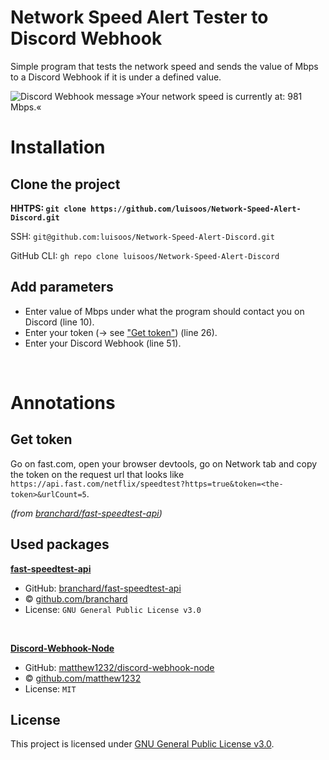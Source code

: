 # Network Speed Alert Tester to Discord Webhook
Simple program that tests the network speed and sends the value of Mbps to a Discord Webhook if it is under a defined value.

<img src="https://user-images.githubusercontent.com/81855420/161382704-552c487f-e6eb-46cc-be8a-d69b46d4d105.png" alt="Discord Webhook message »Your network speed is currently at: 981 Mbps.«"> 


# Installation
## Clone the project
**HHTPS: `git clone https://github.com/luisoos/Network-Speed-Alert-Discord.git`**

SSH: `git@github.com:luisoos/Network-Speed-Alert-Discord.git`

GitHub CLI: `gh repo clone luisoos/Network-Speed-Alert-Discord`


## Add parameters

- Enter value of Mbps under what the program should contact you on Discord (line 10).
- Enter your token (→ see <a href="#get-token">"Get token"</a>) (line 26).
- Enter your Discord Webhook (line 51).

<br>

# Annotations

## Get token
Go on fast.com, open your browser devtools, go on Network tab and copy the token on the request url that looks like `https://api.fast.com/netflix/speedtest?https=true&token=<the-token>&urlCount=5`. 

_(from [branchard/fast-speedtest-api](https://github.com/branchard/fast-speedtest-api#how-to-get-app-token-))_


## Used packages
**[fast-speedtest-api](https://www.npmjs.com/package/fast-speedtest-api)**
  - GitHub: [branchard/fast-speedtest-api](https://github.com/branchard/fast-speedtest-api/)
  - © [github.com/branchard](https://github.com/branchard)
  - License: `GNU General Public License v3.0`

<br>

**[Discord-Webhook-Node](https://www.npmjs.com/package/discord-webhook-node)** 
  - GitHub: [matthew1232/discord-webhook-node](https://github.com/matthew1232/discord-webhook-node)
  - © [github.com/matthew1232](https://github.com/matthew1232)
  - License: `MIT`


## License
This project is licensed under [GNU General Public License v3.0](https://github.com/luisoos/Network-Speed-Alert-Discord/blob/main/LICENSE).
